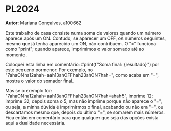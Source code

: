 # PL2024

**Autor**: Mariana Gonçalves, a100662


Este trabalho de casa consiste numa soma de valores quando um número aparece após um ON.
Contudo, se aparecer um OFF, os números seguintes, mesmo que já tenha aparecido um ON, não contribuem.
O "=" funciona como "print"; quando aparece, imprimimos o valor somado até ao momento.

Coloquei esta linha em comentário: #print(f"Soma final: {resultado}") por este pequeno pormenor: 
Por exemplo, no "7ahaONha12ahah=aah13ahOFFhah23ahON7hah=", 
como acaba em "=", mostra o valor do somador final.

Mas se o exemplo for: "7ahaONha12ahah=aah13ahOFFhah23ahON7hah=ahah5",
imprime 12;
imprime 32; 
depois soma o 5, mas não imprime porque não aparece o "=", ou seja, a minha dúvida é imprimirmos o final, acabando ou não em "=", ou descartamos mesmo que, depois do último "=", se somarem mais números. 
Fica então em comentário para que qualquer que seja das opções exista aqui a dualidade necessária.
